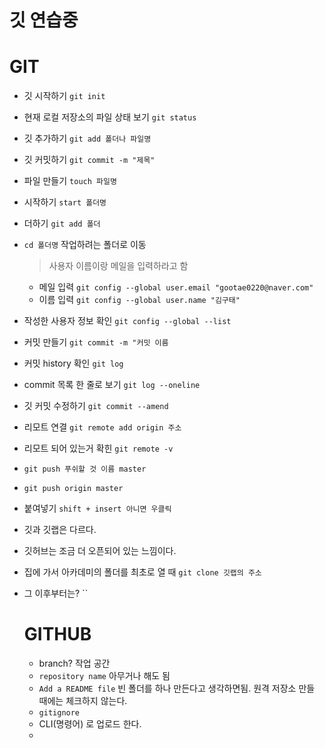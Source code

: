 # 깃 연습중

# GIT

- 깃 시작하기 `git init`
- 현재 로컬 저장소의 파일 상태 보기 `git status`
- 깃 추가하기 `git add 폴더나 파일명`
- 깃 커밋하기 `git commit -m "제목" `
- 파일 만들기 `touch 파일명`
- 시작하기 `start 폴더명`
- 더하기 `git add 폴더`
- `cd 폴더명` 작업하려는 폴더로 이동
  > 사용자 이름이랑 메일을 입력하라고 함
  - 메일 입력 `git config --global user.email "gootae0220@naver.com" `
  - 이름 입력 `git config --global user.name "김구태" `
- 작성한 사용자 정보 확인 `git config --global --list`
- 커밋 만들기 `git commit -m "커밋 이름`
- 커밋 history 확인 `git log`
- commit 목록 한 줄로 보기 `git log --oneline`
- 깃 커밋 수정하기 `git commit --amend`
- 리모트 연결 `git remote add origin 주소`
- 리모트 되어 있는거 확힌 `git remote -v`
- `git push 푸쉬할 것 이름 master`
- `git push origin master`
- 붙여넣기 `shift + insert 아니면 우클릭`
  
- 깃과 깃랩은 다르다.
- 깃허브는 조금 더 오픈되어 있는 느낌이다.

- 집에 가서 아카데미의 폴더를 최초로 열 때  `git clone 깃랩의 주소`
- 그 이후부터는? ``

  # GITHUB

  - branch? 작업 공간
  - `repository name` 아무거나 해도 됨
  - `Add a README file` 빈 폴더를 하나 만든다고 생각하면됨. 원격 저장소 만들 때에는 체크하지 않는다.
  - `gitignore`
  - CLI(명령어) 로 업로드 한다.
  - 
